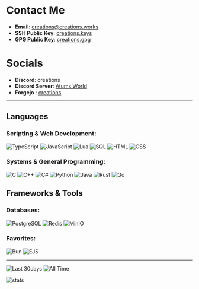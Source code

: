 # Contact Me
- **Email**: [creations@creations.works](mailto:creations@creations.works)
- **SSH Public Key**: [creations.keys](https://git.creations.works/creations/.profile/raw/branch/main/public_key)
- **GPG Public Key**: [creations.gpg](https://git.creations.works/creations/.profile/raw/branch/main/public_key.asc)
# Socials

- **Discord**: creations
- **Discord Server**: [Atums World](https://discord.gg/DxFhhbr2pm)
- **Forgejo** : [creations](https://git.creations.works/creations)

---

## Languages

### Scripting & Web Development:
![TypeScript](https://img.shields.io/badge/TypeScript-007ACC?style=for-the-badge&logo=typescript&logoColor=white)
![JavaScript](https://img.shields.io/badge/JavaScript-F7DF1E?style=for-the-badge&logo=javascript&logoColor=black)
![Lua](https://img.shields.io/badge/Lua-2C2D72?style=for-the-badge&logo=lua&logoColor=white)
![SQL](https://img.shields.io/badge/SQL-336791?style=for-the-badge&logo=postgresql&logoColor=white)
![HTML](https://img.shields.io/badge/HTML-E34F26?style=for-the-badge&logo=html5&logoColor=white)
![CSS](https://img.shields.io/badge/CSS-1572B6?style=for-the-badge&logo=css3&logoColor=white)

### Systems & General Programming:
![C](https://img.shields.io/badge/C-00599C?style=for-the-badge&logo=c&logoColor=white)
![C++](https://img.shields.io/badge/C++-00599C?style=for-the-badge&logo=c%2B%2B&logoColor=white)
![C#](https://img.shields.io/badge/C%23-239120?style=for-the-badge&logo=c-sharp&logoColor=white)
![Python](https://img.shields.io/badge/Python-3776AB?style=for-the-badge&logo=python&logoColor=white)
![Java](https://img.shields.io/badge/Java-ED8B00?style=for-the-badge&logo=openjdk&logoColor=white)
![Rust](https://img.shields.io/badge/Rust-000000?style=for-the-badge&logo=rust&logoColor=white)
![Go](https://img.shields.io/badge/Go-00ADD8?style=for-the-badge&logo=go&logoColor=white)

## Frameworks & Tools

### Databases:
![PostgreSQL](https://img.shields.io/badge/PostgreSQL-336791?style=for-the-badge&logo=postgresql&logoColor=white)
![Redis](https://img.shields.io/badge/Redis-DC382D?style=for-the-badge&logo=redis&logoColor=white)
![MinIO](https://img.shields.io/badge/MinIO-990000?style=for-the-badge&logo=minio&logoColor=white)

### Favorites:
![Bun](https://img.shields.io/badge/Bun-000000?style=for-the-badge&logo=bun&logoColor=white)
![EJS](https://img.shields.io/badge/EJS-8A2BE2?style=for-the-badge&logo=ejs&logoColor=white)

---
![Last 30days](https://wakapi.creations.works/api/badge/creations/creations/interval:30_days?label=last%2030d)
![All Time](https://img.shields.io/endpoint?url=https://wakapi.creations.works/api/compat/shields/v1/creations/interval:all_time&label=All%20time&color=blue)

![stats](https://github-readme-stats.vercel.app/api/wakatime?username=creations&api_domain=wakapi.creations.works&bg_color=1A202C&title_color=2F855A&icon_color=2F855A&text_color=ffffff&custom_title=Wakapi+Stats+%28All+Time%29&layout=compact)
